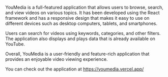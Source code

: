 
YouMedia is a full-featured application that allows users to browse, search, and view videos on various topics. It has been developed using the React framework and has a responsive design that makes it easy to use on different devices such as desktop computers, tablets, and smartphones.

Users can search for videos using keywords, categories, and other filters. The application also displays and plays data that is already available on YouTube. 

Overall, YouMedia is a user-friendly and feature-rich application that provides an enjoyable video viewing experience.

You can check out the application at https://youmedia.vercel.app/
